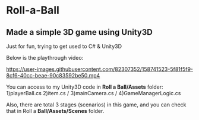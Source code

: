 # Roll-a-Ball
## Made a simple 3D game using Unity3D
Just for fun, trying to get used to C# &amp; Unity3D

Below is the playthrough video:


https://user-images.githubusercontent.com/82307352/158741523-5f81f5f9-8cf6-40cc-beae-90c83592be50.mp4

You can access to my Unity3D code in **Roll a Ball/Assets** folder: 1)playerBall.cs 2)item.cs / 3)mainCamera.cs / 4)GameManagerLogic.cs

Also, there are total 3 stages (scenarios) in this game, and you can check that in Roll a **Ball/Assets/Scenes** folder.


